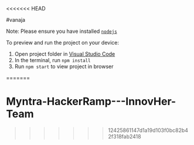 <<<<<<< HEAD

 #vanaja

  Note: Please ensure you have installed <code><a href="https://nodejs.org/en/download/">nodejs</a></code>

  To preview and run the project on your device:
  1) Open project folder in <a href="https://code.visualstudio.com/download">Visual Studio Code</a>
  2) In the terminal, run `npm install`
  3) Run `npm start` to view project in browser
  
=======
# Myntra-HackerRamp---InnovHer-Team
>>>>>>> 12425861147d1a19d103f0bc82b42f318fab2418
